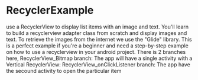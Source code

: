 # RecyclerExample
use a RecyclerView to display list items with an image and text.
You'll learn to build a recyclerview adapter class from scratch and display images and text. 
To retrieve the images from the internet we use the "Glide" library.
This is a perfect example if you're a beginner and need a step-by-step example on how to use a recyclerview in your android project.
There is 2 branches here,
RecyclerView_Bitmap branch: The app will have a single activity with a Vertical RecyclerView:
RecyclerView_onClickListener branch: The app have the secound activity to open the particular item
